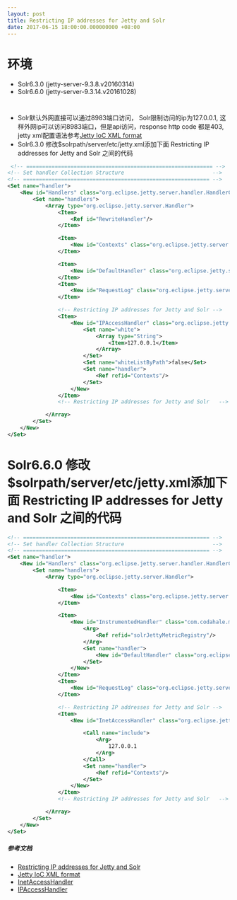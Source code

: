 ```yaml
---
layout: post
title: Restricting IP addresses for Jetty and Solr
date: 2017-06-15 18:00:00.000000000 +08:00
---
```


# 环境
* Solr6.3.0 (jetty-server-9.3.8.v20160314)
* Solr6.6.0 (jetty-server-9.3.14.v20161028)

#
* Solr默认外网直接可以通过8983端口访问， Solr限制访问的ip为127.0.0.1, 这样外网ip可以访问8983端口，但是api访问，response http code 都是403, jetty xml配置语法参考[Jetty IoC XML format](http://www.eclipse.org/jetty/documentation/9.4.x/quick-start-configure.html)
* Solr6.3.0 修改$solrpath/server/etc/jetty.xml添加下面 Restricting IP addresses for Jetty and Solr 之间的代码

``` xml
 <!-- =========================================================== -->
<!-- Set handler Collection Structure                            -->
<!-- =========================================================== -->
<Set name="handler">
    <New id="Handlers" class="org.eclipse.jetty.server.handler.HandlerCollection">
        <Set name="handlers">
            <Array type="org.eclipse.jetty.server.Handler">
                <Item>
                    <Ref id="RewriteHandler"/>
                </Item>

                <Item>
                    <New id="Contexts" class="org.eclipse.jetty.server.handler.ContextHandlerCollection"/>
                </Item>

                <Item>
                    <New id="DefaultHandler" class="org.eclipse.jetty.server.handler.DefaultHandler"/>
                </Item>
                <Item>
                    <New id="RequestLog" class="org.eclipse.jetty.server.handler.RequestLogHandler"/>
                </Item>

                <!-- Restricting IP addresses for Jetty and Solr -->
                <Item>
                    <New id="IPAccessHandler" class="org.eclipse.jetty.server.handler.IPAccessHandler">
                        <Set name="white">
                            <Array type="String">
                                <Item>127.0.0.1</Item>
                            </Array>
                        </Set>
                        <Set name="whiteListByPath">false</Set>
                        <Set name="handler">
                            <Ref refid="Contexts"/>
                        </Set>
                    </New>
                </Item>
                <!-- Restricting IP addresses for Jetty and Solr   -->

            </Array>
        </Set>
    </New>
</Set>

```


# Solr6.6.0 修改$solrpath/server/etc/jetty.xml添加下面 Restricting IP addresses for Jetty and Solr 之间的代码
```xml
<!-- =========================================================== -->
<!-- Set handler Collection Structure                            -->
<!-- =========================================================== -->
<Set name="handler">
    <New id="Handlers" class="org.eclipse.jetty.server.handler.HandlerCollection">
        <Set name="handlers">
            <Array type="org.eclipse.jetty.server.Handler">

                <Item>
                    <New id="Contexts" class="org.eclipse.jetty.server.handler.ContextHandlerCollection"/>
                </Item>

                <Item>
                    <New id="InstrumentedHandler" class="com.codahale.metrics.jetty9.InstrumentedHandler">
                        <Arg>
                            <Ref refid="solrJettyMetricRegistry"/>
                        </Arg>
                        <Set name="handler">
                            <New id="DefaultHandler" class="org.eclipse.jetty.server.handler.DefaultHandler"/>
                        </Set>
                    </New>
                </Item>
                <Item>
                    <New id="RequestLog" class="org.eclipse.jetty.server.handler.RequestLogHandler"/>
                </Item>

                <!-- Restricting IP addresses for Jetty and Solr -->
                <Item>
                    <New id="InetAccessHandler" class="org.eclipse.jetty.server.handler.InetAccessHandler">

                        <Call name="include">
                            <Arg>
                                127.0.0.1
                            </Arg>
                        </Call>
                        <Set name="handler">
                            <Ref refid="Contexts"/>
                        </Set>
                    </New>
                </Item>
                <!-- Restricting IP addresses for Jetty and Solr   -->

            </Array>
        </Set>
    </New>
</Set>

```
##### 参考文档
* [Restricting IP addresses for Jetty and Solr](https://stackoverflow.com/questions/8924102/restricting-ip-addresses-for-jetty-and-solr/16615064#16615064)
* [Jetty IoC XML format](http://www.eclipse.org/jetty/documentation/9.4.x/quick-start-configure.html)
* [InetAccessHandler](http://www.eclipse.org/jetty/javadoc/9.3.18.v20170406/index.html?org/eclipse/jetty/server/handler/InetAccessHandler.html)
* [IPAccessHandler](http://www.eclipse.org/jetty/javadoc/9.3.18.v20170406/index.html?org/eclipse/jetty/server/handler/IPAccessHandler.html)